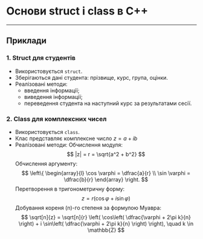 # Основи struct і class в C++

---

## Приклади

### 1. Struct для студентів
- Використовується `struct`.
- Зберігаються дані студента: прізвище, курс, група, оцінки.
- Реалізовані методи:
   - введення інформації;
   - виведення інформації;
   - переведення студента на наступний курс за результатами сесії.

### 2. Class для комплексних чисел

- Використовується `class`.
- Клас представляє комплексне число $z = a + ib$
- Реалізовані методи:
Обчислення модуля:  
$$
|z| = r = \sqrt{a^2 + b^2}
$$
Обчислення аргументу:
$$
\left\{ \begin{array}{l} \cos \varphi = \dfrac{a}{r} \\ \sin \varphi = \dfrac{b}{r} \end{array} \right.
$$
Перетворення в тригонометричну форму:
$$
z = r(\cos \varphi + i \sin \varphi)
$$
Добування кореня \(n\)-го степеня за формулою Муавра:
$$
\sqrt[n]{z} = \sqrt[n]{r} \left( \cos\left( \dfrac{\varphi + 2\pi k}{n} \right) + i \sin\left( \dfrac{\varphi + 2\pi k}{n} \right) \right), \quad k \in \mathbb{Z}
$$





